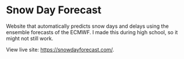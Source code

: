 # Snow Day Forecast

Website that automatically predicts snow days and delays using the ensemble forecasts of the ECMWF. I made this during high school, so it might not still work.

View live site: https://snowdayforecast.com/.
